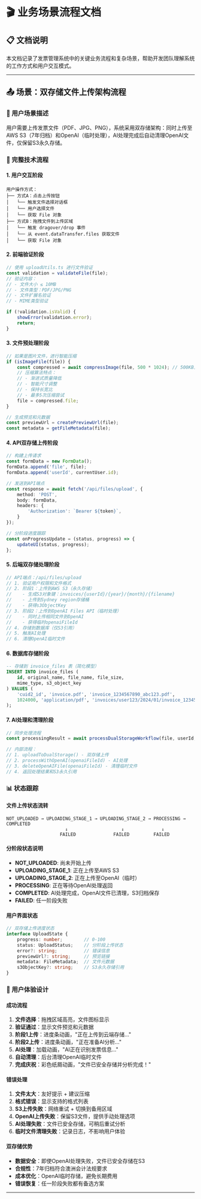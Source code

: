 # 🎬 业务场景流程文档

## 📋 文档说明

本文档记录了发票管理系统中的关键业务流程和复杂场景，帮助开发团队理解系统的工作方式和用户交互模式。

---

## 📤 场景：双存储文件上传架构流程

### 🎯 用户场景描述
用户需要上传发票文件（PDF、JPG、PNG），系统采用双存储架构：同时上传至AWS S3（7年归档）和OpenAI（临时处理），AI处理完成后自动清理OpenAI文件，仅保留S3永久存储。

### 🔄 完整技术流程

#### 1. **用户交互阶段**
```
用户操作方式：
├── 方式A：点击上传按钮
│   └── 触发文件选择对话框
│   └── 用户选择文件
│   └── 获取 File 对象
├── 方式B：拖拽文件到上传区域
│   └── 触发 dragover/drop 事件
│   └── 从 event.dataTransfer.files 获取文件
│   └── 获取 File 对象
```

#### 2. **前端验证阶段**
```typescript
// 使用 uploadUtils.ts 进行文件验证
const validation = validateFile(file);
// 验证内容：
// - 文件大小 ≤ 10MB
// - 文件类型：PDF/JPG/PNG
// - 文件扩展名验证
// - MIME类型验证

if (!validation.isValid) {
    showError(validation.error);
    return;
}
```

#### 3. **文件预处理阶段**
```typescript
// 如果是图片文件，进行智能压缩
if (isImageFile(file)) {
    const compressed = await compressImage(file, 500 * 1024); // 500KB目标
    // 压缩算法特点：
    // - 渐进式质量降低
    // - 智能尺寸调整
    // - 保持长宽比
    // - 最多5次压缩尝试
    file = compressed.file;
}

// 生成预览和元数据
const previewUrl = createPreviewUrl(file);
const metadata = getFileMetadata(file);
```

#### 4. **API双存储上传阶段**
```typescript
// 构建上传请求
const formData = new FormData();
formData.append('file', file);
formData.append('userId', currentUser.id);

// 发送到API端点
const response = await fetch('/api/files/upload', {
    method: 'POST',
    body: formData,
    headers: {
        'Authorization': `Bearer ${token}`,
    }
});

// 分阶段进度跟踪
const onProgressUpdate = (status, progress) => {
    updateUI(status, progress);
};
```

#### 5. **后端双存储处理阶段**
```typescript
// API端点：/api/files/upload
// 1. 验证用户权限和文件格式
// 2. 阶段1：上传到AWS S3（永久存储）
//    - 生成S3对象键：invoices/{userId}/{year}/{month}/{filename}
//    - 上传到Sydney region存储桶
//    - 获得s3ObjectKey
// 3. 阶段2：上传到OpenAI Files API（临时处理）
//    - 同时上传相同文件到OpenAI
//    - 获得临时openaiFileId
// 4. 存储到数据库（仅S3引用）
// 5. 触发AI处理
// 6. 清理OpenAI临时文件
```

#### 6. **数据库存储阶段**
```sql
-- 存储到 invoice_files 表（简化模型）
INSERT INTO invoice_files (
    id, original_name, file_name, file_size, 
    mime_type, s3_object_key
) VALUES (
    'cuid2_id', 'invoice.pdf', 'invoice_1234567890_abc123.pdf', 
    1024000, 'application/pdf', 'invoices/user123/2024/01/invoice_1234567890_abc123.pdf'
);
```

#### 7. **AI处理和清理阶段**
```typescript
// 同步处理流程
const processingResult = await processDualStorageWorkflow(file, userId, onProgressUpdate);

// 内部流程：
// 1. uploadToDualStorage() - 双存储上传
// 2. processWithOpenAI(openaiFileId) - AI处理
// 3. deleteOpenAIFile(openaiFileId) - 清理临时文件
// 4. 返回处理结果和S3永久引用
```

### 📊 状态跟踪

#### 文件上传状态流转
```
NOT_UPLOADED → UPLOADING_STAGE_1 → UPLOADING_STAGE_2 → PROCESSING → COMPLETED
                      ↓                    ↓              ↓
                    FAILED              FAILED         FAILED
```

#### 分阶段状态说明
- **NOT_UPLOADED**: 尚未开始上传
- **UPLOADING_STAGE_1**: 正在上传至AWS S3
- **UPLOADING_STAGE_2**: 正在上传至OpenAI（临时）
- **PROCESSING**: 正在等待OpenAI处理返回
- **COMPLETED**: AI处理完成，OpenAI文件已清理，S3归档保存
- **FAILED**: 任一阶段失败

#### 用户界面状态
```typescript
// 双存储上传进度状态
interface UploadState {
    progress: number;        // 0-100
    status: UploadStatus;    // 分阶段上传状态
    error?: string;          // 错误信息
    previewUrl?: string;     // 预览链接
    metadata: FileMetadata;  // 文件元数据
    s3ObjectKey?: string;    // S3永久存储引用
}
```

### 🎨 用户体验设计

#### 成功流程
1. **文件选择**：拖拽区域高亮，文件图标显示
2. **验证通过**：显示文件预览和元数据
3. **阶段1上传**：进度条动画，"正在上传到云端存储..."
4. **阶段2上传**：进度条动画，"正在准备AI分析..."
5. **AI处理**：加载动画，"AI正在识别发票信息..."
6. **自动清理**：后台清理OpenAI临时文件
7. **完成庆祝**：彩色纸屑动画，"文件已安全存储并分析完成！"

#### 错误处理
1. **文件太大**：友好提示 + 建议压缩
2. **格式错误**：显示支持的格式列表
3. **S3上传失败**：网络重试 + 切换到备用区域
4. **OpenAI上传失败**：保留S3文件，提供手动处理选项
5. **AI处理失败**：文件已安全存储，可稍后重试分析
6. **临时文件清理失败**：记录日志，不影响用户体验

#### 双存储优势
- **数据安全**：即使OpenAI处理失败，文件已安全存储在S3
- **合规性**：7年归档符合澳洲会计法规要求
- **成本优化**：OpenAI临时存储，避免长期费用
- **错误恢复**：任一阶段失败都有备选方案

---